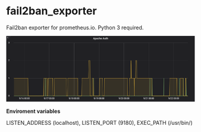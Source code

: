 # fail2ban_exporter
Fail2ban exporter for prometheus.io. Python 3 required.

![Graph](example.PNG "graph")

**Enviroment variables**

LISTEN_ADDRESS (localhost), LISTEN_PORT (9180), EXEC_PATH (/usr/bin/)
